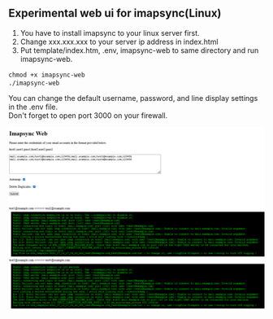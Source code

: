 ## Experimental web ui for imapsync(Linux) ##

1. You have to install imapsync to your linux server first.
2. Change xxx.xxx.xxx to your server ip address in index.html 
3. Put template/index.htm, .env, imapsync-web to same directory and run imapsync-web.
```
chmod +x imapsync-web
./imapsync-web
```

You can change the default username, password, and line display settings in the .env file.<br/>
Don't forget to open port 3000 on your firewall.

![image](https://github.com/mozgr/imapsync-web/blob/master/screenshot.png)